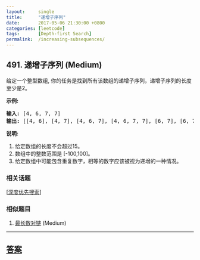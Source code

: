 ```yaml
---
layout:     single
title:      "递增子序列"
date:       2017-05-06 21:30:00 +0800
categories: [leetcode]
tags:       [Depth-first Search]
permalink:  /increasing-subsequences/
---
```


## 491. 递增子序列 (Medium)

<p>给定一个整型数组, 你的任务是找到所有该数组的递增子序列，递增子序列的长度至少是2。</p>

<p><strong>示例:</strong></p>

<pre>
<strong>输入:</strong> [4, 6, 7, 7]
<strong>输出:</strong> [[4, 6], [4, 7], [4, 6, 7], [4, 6, 7, 7], [6, 7], [6, 7, 7], [7,7], [4,7,7]]</pre>

<p><strong>说明:</strong></p>

<ol>
	<li>给定数组的长度不会超过15。</li>
	<li>数组中的整数范围是&nbsp;[-100,100]。</li>
	<li>给定数组中可能包含重复数字，相等的数字应该被视为递增的一种情况。</li>
</ol>

### 相关话题
  [[深度优先搜索](https://github.com/openset/leetcode/tree/master/tag/depth-first-search/README.md)]

### 相似题目
  1. [最长数对链](/maximum-length-of-pair-chain) (Medium)

---

## [答案](https://github.com/openset/leetcode/tree/master/problems/increasing-subsequences)
